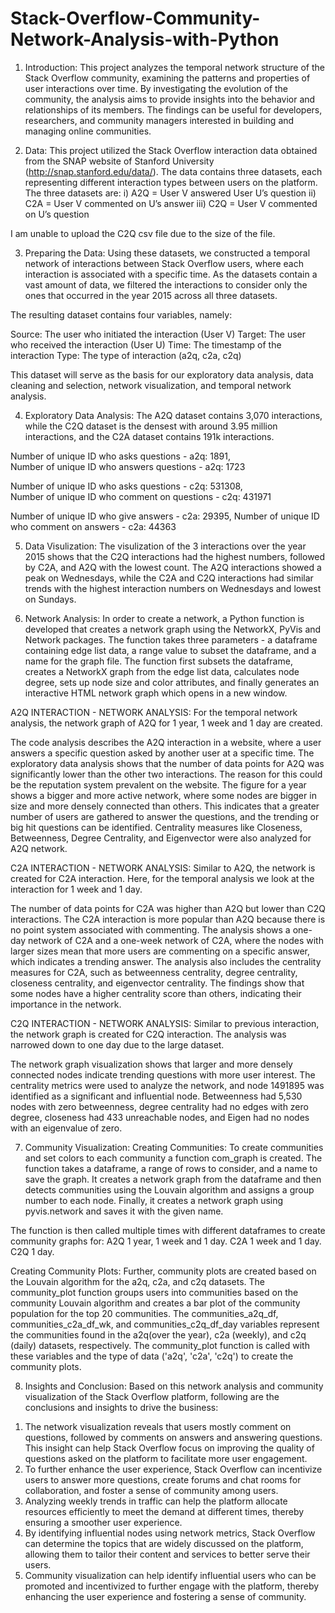 # Stack-Overflow-Community-Network-Analysis-with-Python

1. Introduction:
This project analyzes the temporal network structure of the Stack Overflow community, examining the patterns and properties of user interactions over time. By investigating the evolution of the community, the analysis aims to provide insights into the behavior and relationships of its members. The findings can be useful for developers, researchers, and community managers interested in building and managing online communities.

2. Data:
This project utilized the Stack Overflow interaction data obtained from the SNAP website of Stanford University (http://snap.stanford.edu/data/). The data contains three datasets, each representing different interaction types between users on the platform. The three datasets are:
i) A2Q = User V answered User U’s question
ii) C2A = User V commented on U’s answer
iii) C2Q = User V commented on U’s question

I am unable to upload the C2Q csv file due to the size of the file.

3. Preparing the Data:
Using these datasets, we constructed a temporal network of interactions between Stack Overflow users, where each interaction is associated with a specific time. As the datasets contain a vast amount of data, we filtered the interactions to consider only the ones that occurred in the year 2015 across all three datasets.

The resulting dataset contains four variables, namely:

Source: The user who initiated the interaction (User V)
Target: The user who received the interaction (User U)
Time: The timestamp of the interaction
Type: The type of interaction (a2q, c2a, c2q)

This dataset will serve as the basis for our exploratory data analysis, data cleaning and selection, network visualization, and temporal network analysis.

4. Exploratory Data Analysis:
The A2Q dataset contains 3,070 interactions, while the C2Q dataset is the densest with around 3.95 million interactions, and the C2A dataset contains 191k interactions. 

Number of unique ID who asks questions - a2q: 1891,  
Number of unique ID who answers questions - a2q: 1723

Number of unique ID who asks questions - c2q: 531308,  
Number of unique ID who comment on questions - c2q: 431971

Number of unique ID who give answers - c2a: 29395, 
Number of unique ID who comment on answers - c2a: 44363

5. Data Visulization:
The visulization of the 3 interactions over the year 2015 shows that the C2Q interactions had the highest numbers, followed by C2A, and A2Q with the lowest count. The A2Q interactions showed a peak on Wednesdays, while the C2A and C2Q interactions had similar trends with the highest interaction numbers on Wednesdays and lowest on Sundays. 

6. Network Analysis: 
In order to create a network, a Python function is developed that creates a network graph using the NetworkX, PyVis and Network packages. The function takes three parameters - a dataframe containing edge list data, a range value to subset the dataframe, and a name for the graph file. The function first subsets the dataframe, creates a NetworkX graph from the edge list data, calculates node degree, sets up node size and color attributes, and finally generates an interactive HTML network graph which opens in a new window.

A2Q INTERACTION - NETWORK ANALYSIS:
For the temporal network analysis, the network graph of A2Q for 1 year, 1 week and 1 day are created.

The code analysis describes the A2Q interaction in a website, where a user answers a specific question asked by another user at a specific time. The exploratory data analysis shows that the number of data points for A2Q was significantly lower than the other two interactions. The reason for this could be the reputation system prevalent on the website. 
The figure for a year shows a bigger and more active network, where some nodes are bigger in size and more densely connected than others. This indicates that a greater number of users are gathered to answer the questions, and the trending or big hit questions can be identified. Centrality measures like Closeness, Betweenness, Degree Centrality, and Eigenvector were also analyzed for A2Q network.

C2A INTERACTION - NETWORK ANALYSIS:
Similar to A2Q, the network is created for C2A interaction. Here, for the temporal analysis we look at the interaction for 1 week and 1 day.

The number of data points for C2A was higher than A2Q but lower than C2Q interactions. The C2A interaction is more popular than A2Q because there is no point system associated with commenting. The analysis shows a one-day network of C2A and a one-week network of C2A, where the nodes with larger sizes mean that more users are commenting on a specific answer, which indicates a trending answer. The analysis also includes the centrality measures for C2A, such as betweenness centrality, degree centrality, closeness centrality, and eigenvector centrality. The findings show that some nodes have a higher centrality score than others, indicating their importance in the network.

C2Q INTERACTION - NETWORK ANALYSIS:
Similar to previous interaction, the network graph is created for C2Q interaction. The analysis was narrowed down to one day due to the large dataset. 

The network graph visualization shows that larger and more densely connected nodes indicate trending questions with more user interest. The centrality metrics were used to analyze the network, and node 1491895 was identified as a significant and influential node. Betweenness had 5,530 nodes with zero betweenness, degree centrality had no edges with zero degree, closeness had 433 unreachable nodes, and Eigen had no nodes with an eigenvalue of zero.

7. Community Visualization:
Creating Communities:
To create communities and set colors to each community a function com_graph is created. The function takes a dataframe, a range of rows to consider, and a name to save the graph. It creates a network graph from the dataframe and then detects communities using the Louvain algorithm and assigns a group number to each node. Finally, it creates a network graph using pyvis.network and saves it with the given name. 

The function is then called multiple times with different dataframes to create community graphs for: 
A2Q 1 year, 1 week and 1 day.
C2A 1 week and 1 day.
C2Q 1 day.

Creating Community Plots:
Further, community plots are created based on the Louvain algorithm for the a2q, c2a, and c2q datasets. The community_plot function groups users into communities based on the community Louvain algorithm and creates a bar plot of the community population for the top 20 communities. The communities_a2q_df, communities_c2a_df_wk, and communities_c2q_df_day variables represent the communities found in the a2q(over the year), c2a (weekly), and c2q (daily) datasets, respectively. The community_plot function is called with these variables and the type of data ('a2q', 'c2a', 'c2q') to create the community plots.

8. Insights and Conclusion:
Based on this network analysis and community visualization of the Stack Overflow platform, following are the conclusions and insights to drive the business:

1) The network visualization reveals that users mostly comment on questions, followed by comments on answers and answering questions. This insight can help Stack Overflow focus on improving the quality of questions asked on the platform to facilitate more user engagement.
2) To further enhance the user experience, Stack Overflow can incentivize users to answer more questions, create forums and chat rooms for collaboration, and foster a sense of community among users.
3) Analyzing weekly trends in traffic can help the platform allocate resources efficiently to meet the demand at different times, thereby ensuring a smoother user experience.
4) By identifying influential nodes using network metrics, Stack Overflow can determine the topics that are widely discussed on the platform, allowing them to tailor their content and services to better serve their users.
5) Community visualization can help identify influential users who can be promoted and incentivized to further engage with the platform, thereby enhancing the user experience and fostering a sense of community. 
